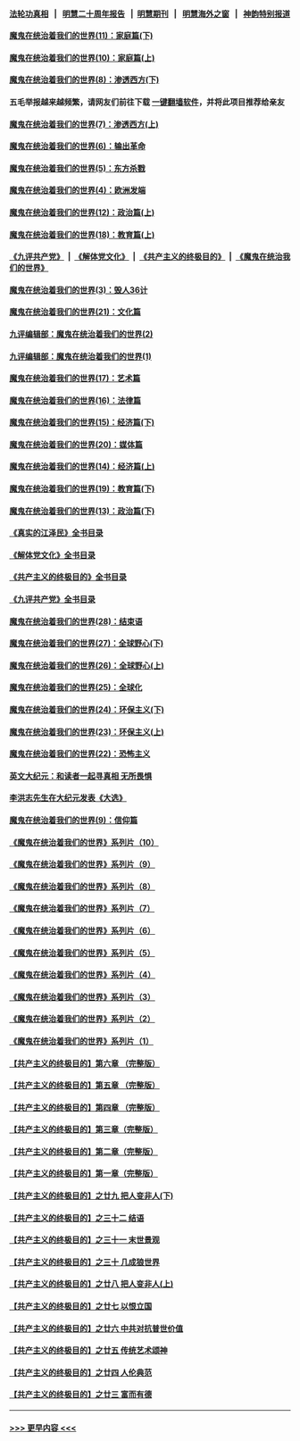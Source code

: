 #### [法轮功真相](https://github.com/gfw-breaker/truth/blob/master/README.md?t=0) &nbsp;&nbsp;|&nbsp;&nbsp; [明慧二十周年报告](https://github.com/gfw-breaker/mh-reports/blob/master/README.md?t=0) &nbsp;&nbsp;|&nbsp;&nbsp;[明慧期刊](https://github.com/gfw-breaker/mh-qikan) &nbsp;&nbsp;|&nbsp;&nbsp; [明慧海外之窗](https://github.com/gfw-breaker/mh-news/blob/master/README.md?t=0) &nbsp;&nbsp;|&nbsp;&nbsp; [神韵特别报道](https://github.com/gfw-breaker/mh-news/blob/master/shenyun.md?t=0)
#### [魔鬼在统治着我们的世界(11)：家庭篇(下)](../pages/nsc422/n10440961.md?t=12011201) 
#### [魔鬼在统治着我们的世界(10)：家庭篇(上)](../pages/nsc422/n10435448.md?t=12011201) 
#### [魔鬼在统治着我们的世界(8)：渗透西方(下)](../pages/nsc422/n10429603.md?t=12011201) 
#### 五毛举报越来越频繁，请网友们前往下载 [一键翻墙软件](https://github.com/gfw-breaker/ssr-accounts)，并将此项目推荐给亲友
#### [魔鬼在统治着我们的世界(7)：渗透西方(上)](../pages/nsc422/n10426013.md?t=12011201) 
#### [魔鬼在统治着我们的世界(6)：输出革命](../pages/nsc422/n10421536.md?t=12011201) 
#### [魔鬼在统治着我们的世界(5)：东方杀戮](../pages/nsc422/n10417707.md?t=12011201) 
#### [魔鬼在统治着我们的世界(4)：欧洲发端](../pages/nsc422/n10414890.md?t=12011201) 
#### [魔鬼在统治着我们的世界(12)：政治篇(上)](../pages/nsc422/n10444576.md?t=12011201) 
#### [魔鬼在统治着我们的世界(18)：教育篇(上)](../pages/nsc422/n10526970.md?t=12011201) 
#### [《九评共产党》](https://github.com/begood0513/9ping.md/blob/master/README.md) &nbsp;|&nbsp; [《解体党文化》](../../../../jtdwh.md/blob/master/README.md)  &nbsp;|&nbsp; [《共产主义的终极目的》](../../../../gczydzjmd.md/blob/master/README.md) &nbsp;|&nbsp; [《魔鬼在统治我们的世界》](../../../../mgztzwmdsj.md/blob/master/README.md) 
#### [魔鬼在统治着我们的世界(3)：毁人36计](../pages/nsc422/n10411583.md?t=12011201) 
#### [魔鬼在统治着我们的世界(21)：文化篇](../pages/nsc422/n10597706.md?t=12011201) 
#### [九评编辑部：魔鬼在统治着我们的世界(2)](../pages/nsc422/n10410036.md?t=12011201) 
#### [九评编辑部：魔鬼在统治着我们的世界(1)](../pages/nsc422/n10406825.md?t=12011201) 
#### [魔鬼在统治着我们的世界(17)：艺术篇](../pages/nsc422/n10499093.md?t=12011201) 
#### [魔鬼在统治着我们的世界(16)：法律篇](../pages/nsc422/n10485969.md?t=12011201) 
#### [魔鬼在统治着我们的世界(15)：经济篇(下)](../pages/nsc422/n10469975.md?t=12011201) 
#### [魔鬼在统治着我们的世界(20)：媒体篇](../pages/nsc422/n10586579.md?t=12011201) 
#### [魔鬼在统治着我们的世界(14)：经济篇(上)](../pages/nsc422/n10457370.md?t=12011201) 
#### [魔鬼在统治着我们的世界(19)：教育篇(下)](../pages/nsc422/n10564808.md?t=12011201) 
#### [魔鬼在统治着我们的世界(13)：政治篇(下)](../pages/nsc422/n10448270.md?t=12011201) 
#### [《真实的江泽民》全书目录](../pages/nsc422/n13721399.md?t=12011201) 
#### [《解体党文化》全书目录](../pages/nsc422/n13721157.md?t=12011201) 
#### [《共产主义的终极目的》全书目录](../pages/nsc422/n13721048.md?t=12011201) 
#### [《九评共产党》全书目录](../pages/nsc422/n13708085.md?t=12011201) 
#### [魔鬼在统治着我们的世界(28)：结束语](../pages/nsc422/n10936246.md?t=12011201) 
#### [魔鬼在统治着我们的世界(27)：全球野心(下)](../pages/nsc422/n10928319.md?t=12011201) 
#### [魔鬼在统治着我们的世界(26)：全球野心(上)](../pages/nsc422/n10900318.md?t=12011201) 
#### [魔鬼在统治着我们的世界(25)：全球化](../pages/nsc422/n10788205.md?t=12011201) 
#### [魔鬼在统治着我们的世界(24)：环保主义(下)](../pages/nsc422/n10695307.md?t=12011201) 
#### [魔鬼在统治着我们的世界(23)：环保主义(上)](../pages/nsc422/n10688613.md?t=12011201) 
#### [魔鬼在统治着我们的世界(22)：恐怖主义](../pages/nsc422/n10614727.md?t=12011201) 
#### [英文大纪元：和读者一起寻真相 无所畏惧](../pages/nsc422/n12542027.md?t=12011201) 
#### [李洪志先生在大纪元发表《大选》](../pages/nsc422/n12534746.md?t=12011201) 
#### [魔鬼在统治着我们的世界(9)：信仰篇](../pages/nsc422/n10432159.md?t=12011201) 
#### [《魔鬼在统治着我们的世界》系列片（10）](../pages/nsc422/n12292670.md?t=12011201) 
#### [《魔鬼在统治着我们的世界》系列片（9）](../pages/nsc422/n12290859.md?t=12011201) 
#### [《魔鬼在统治着我们的世界》系列片（8）](../pages/nsc422/n12287445.md?t=12011201) 
#### [《魔鬼在统治着我们的世界》系列片（7）](../pages/nsc422/n12283425.md?t=12011201) 
#### [《魔鬼在统治着我们的世界》系列片（6）](../pages/nsc422/n12282314.md?t=12011201) 
#### [《魔鬼在统治着我们的世界》系列片（5）](../pages/nsc422/n12281419.md?t=12011201) 
#### [《魔鬼在统治着我们的世界》系列片（4）](../pages/nsc422/n12274024.md?t=12011201) 
#### [《魔鬼在统治着我们的世界》系列片（3）](../pages/nsc422/n12271322.md?t=12011201) 
#### [《魔鬼在统治着我们的世界》系列片（2）](../pages/nsc422/n12269049.md?t=12011201) 
#### [《魔鬼在统治着我们的世界》系列片（1）](../pages/nsc422/n12267575.md?t=12011201) 
#### [【共产主义的终极目的】第六章 （完整版）](../pages/nsc422/n11428913.md?t=12011201) 
#### [【共产主义的终极目的】第五章 （完整版）](../pages/nsc422/n11428912.md?t=12011201) 
#### [【共产主义的终极目的】第四章 （完整版）](../pages/nsc422/n11428907.md?t=12011201) 
#### [【共产主义的终极目的】第三章（完整版）](../pages/nsc422/n11428848.md?t=12011201) 
#### [【共产主义的终极目的】第二章（完整版）](../pages/nsc422/n11428831.md?t=12011201) 
#### [【共产主义的终极目的】第一章（完整版）](../pages/nsc422/n11417651.md?t=12011201) 
#### [【共产主义的终极目的】之廿九 把人变非人(下)](../pages/nsc422/n11344140.md?t=12011201) 
#### [【共产主义的终极目的】之三十二 结语](../pages/nsc422/n11360535.md?t=12011201) 
#### [【共产主义的终极目的】之三十一 末世景观](../pages/nsc422/n11351129.md?t=12011201) 
#### [【共产主义的终极目的】之三十 几成狼世界](../pages/nsc422/n11348280.md?t=12011201) 
#### [【共产主义的终极目的】之廿八 把人变非人(上)](../pages/nsc422/n11340492.md?t=12011201) 
#### [【共产主义的终极目的】之廿七 以恨立国](../pages/nsc422/n11336944.md?t=12011201) 
#### [【共产主义的终极目的】之廿六 中共对抗普世价值](../pages/nsc422/n11324785.md?t=12011201) 
#### [【共产主义的终极目的】之廿五 传统艺术颂神](../pages/nsc422/n11296396.md?t=12011201) 
#### [【共产主义的终极目的】之廿四 人伦典范](../pages/nsc422/n11296397.md?t=12011201) 
#### [【共产主义的终极目的】之廿三 富而有德](../pages/nsc422/n11283598.md?t=12011201) 

----
#### [ >>> 更早内容 <<< ](../indexes/nsc422-earlier.md)
